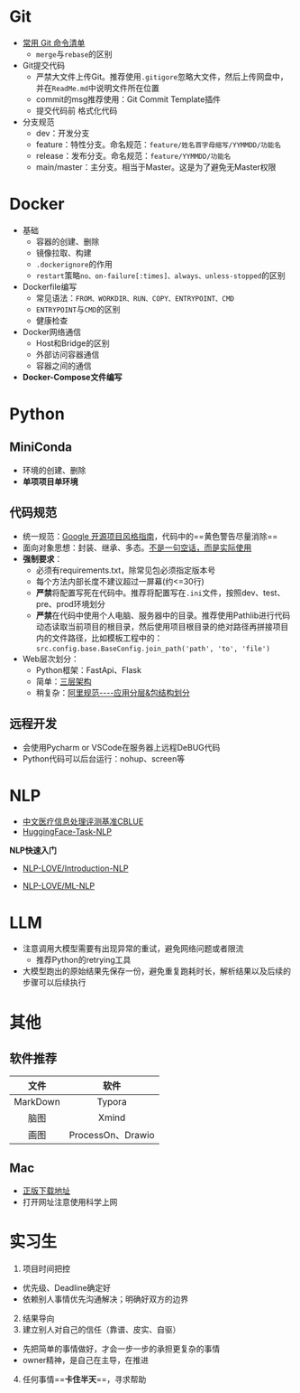 # Git

- [常用 Git 命令清单](https://www.ruanyifeng.com/blog/2015/12/git-cheat-sheet.html)
    - `merge`与`rebase`的区别
- Git提交代码
    - 严禁大文件上传Git。推荐使用`.gitigore`忽略大文件，然后上传网盘中，并在`ReadMe.md`中说明文件所在位置
    - commit的msg推荐使用：Git Commit Template插件
    - 提交代码前 格式化代码
- 分支规范
    - dev：开发分支
    - feature：特性分支。命名规范：`feature/姓名首字母缩写/YYMMDD/功能名`
    - release：发布分支。命名规范：`feature/YYMMDD/功能名`
    - main/master：主分支。相当于Master。这是为了避免无Master权限

# Docker

- 基础
    - 容器的创建、删除
    - 镜像拉取、构建
    - `.dockerignore`的作用
    - `restart`策略`no、on-failure[:times]、always、unless-stopped`的区别
- Dockerfile编写
    - 常见语法：`FROM、WORKDIR、RUN、COPY、ENTRYPOINT、CMD`
    - `ENTRYPOINT`与`CMD`的区别
    - 健康检查
- Docker网络通信
    - Host和Bridge的区别
    - 外部访问容器通信
    - 容器之间的通信
- **Docker-Compose文件编写**

# Python

## MiniConda

- 环境的创建、删除
- **单项项目单环境**

## 代码规范

- 统一规范：[Google 开源项目风格指南](https://zh-google-styleguide.readthedocs.io/en/latest/contents/)，代码中的==黄色警告尽量消除==
- 面向对象思想：封装、继承、多态。<u>不是一句空话，而是实际使用</u>
- **强制要求**：
    - 必须有requirements.txt，除常见包必须指定版本号
    - 每个方法内部长度不建议超过一屏幕(约<=30行)
    - **严禁**将配置写死在代码中。推荐将配置写在`.ini`文件，按照dev、test、pre、prod环境划分
    - **严禁**在代码中使用个人电脑、服务器中的目录。推荐使用Pathlib进行代码动态读取当前项目的根目录，然后使用项目根目录的绝对路径再拼接项目内的文件路径，比如模板工程中的：`src.config.base.BaseConfig.join_path('path', 'to', 'file')`
- Web层次划分：
    - Python框架：FastApi、Flask
    - 简单：[三层架构](https://www.runoob.com/w3cnote/three-tier-architecture.html)
    - 稍复杂：[阿里规范----应用分层&包结构划分](https://blog.csdn.net/qq_33982232/article/details/86603944)

## 远程开发

- 会使用Pycharm or VSCode在服务器上远程DeBUG代码
- Python代码可以后台运行：nohup、screen等

# NLP

- [中文医疗信息处理评测基准CBLUE](https://tianchi.aliyun.com/dataset/95414)
- [HuggingFace-Task-NLP](https://huggingface.co/tasks)

**NLP快速入门**

- [NLP-LOVE/Introduction-NLP](https://github.com/NLP-LOVE/Introduction-NLP)

- [NLP-LOVE/ML-NLP](https://github.com/NLP-LOVE/ML-NLP)

# LLM

- 注意调用大模型需要有出现异常的重试，避免网络问题或者限流
    - 推荐Python的retrying工具
- 大模型跑出的原始结果先保存一份，避免重复跑耗时长，解析结果以及后续的步骤可以后续执行

# 其他

## 软件推荐

|    文件    |        软件        |
|:--------:|:----------------:|
| MarkDown |      Typora      |
|    脑图    |      Xmind       |
|    画图    | ProcessOn、Drawio |

## Mac

- [正版下载地址](https://github.com/jaywcjlove/awesome-mac/blob/master/README-zh.md#mac%E8%BD%AF%E4%BB%B6%E4%B8%8B%E8%BD%BD%E7%BD%91%E7%AB%99)
- 打开网址注意使用科学上网

# 实习生

1. 项目时间把控

- 优先级、Deadline确定好
- 依赖别人事情优先沟通解决；明确好双方的边界

2. 结果导向
3. 建立别人对自己的信任（靠谱、皮实、自驱）

- 先把简单的事情做好，才会一步一步的承担更复杂的事情
- owner精神，是自己在主导，在推进

4. 任何事情==**卡住半天**==，寻求帮助























